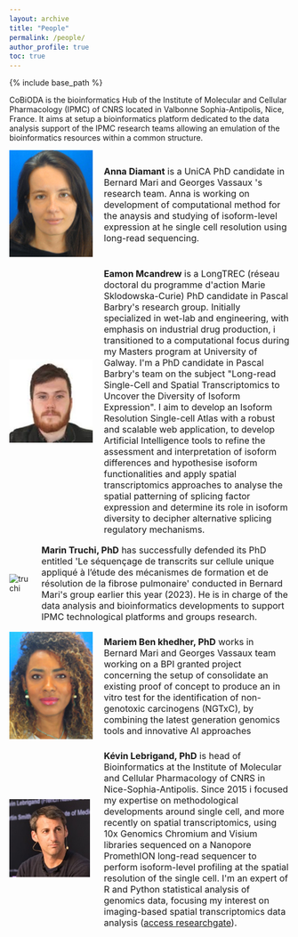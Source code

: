 ```yaml
---
layout: archive
title: "People"
permalink: /people/
author_profile: true
toc: true
---
```


{% include base_path %}

CoBiODA is the bioinformatics Hub of the Institute of Molecular and Cellular Pharmacology (IPMC) of CNRS located in Valbonne Sophia-Antipolis, Nice, France. It aims at setup a bioinformatics platform dedicated to the data analysis support of the IPMC research teams allowing an emulation of the bioinformatics resources within a common structure.


<style>

.container2 {
  width: 100%;
  display: flex;
  align-items: center;
  justify-content: center
}

img {
  max-width: 300px;
  max-height: 300px;
}

.text {
  font-size: 16px;
  padding-left: 20px;
}
</style>

<div class="container2">
  <div class="image">
  <img src="/images/diamant.jpg" alt="diamant" title="diamant" width="150" />
  </div>
  <div class="text">
  <b>Anna Diamant</b> is a UniCA PhD candidate in Bernard Mari and Georges Vassaux 's research team. Anna is working on development of computational method for the anaysis and studying of isoform-level expression at he single cell resolution using long-read sequencing.
  </div>
</div>

<br>

<div class="container2">
  <div class="image">
  <img src="/images/mcandrew.jpg" alt="mcandrew" title="mcandrew" width="150" />
  </div>
  <div class="text">
  <b>Eamon Mcandrew</b> is a LongTREC (réseau doctoral du programme d'action Marie Sklodowska-Curie) PhD candidate in Pascal Barbry's research group. Initially specialized in wet-lab and engineering, with emphasis on industrial drug production, i transitioned to a computational focus during my Masters program at University of Galway. I'm a PhD candidate in Pascal Barbry's team on the subject "Long-read Single-Cell and Spatial Transcriptomics to Uncover the Diversity of Isoform Expression". I aim to develop an Isoform Resolution Single-cell Atlas with a robust and scalable web application, to develop Artificial Intelligence tools to refine the assessment and interpretation of isoform differences and hypothesise isoform functionalities and apply spatial transcriptomics approaches to analyse the spatial patterning of splicing factor expression and determine its role in isoform diversity to decipher alternative splicing regulatory mechanisms.
  </div>
</div>

<br>

<div class="container2">
  <div class="image">
  <img src="/images/bio-photo-2.jpg" alt="truchi" title="truchi" width="150" />
  </div>
  <div class="text">
  <b>Marin Truchi, PhD</b> has successfully defended its PhD entitled 'Le séquençage de transcrits sur cellule unique appliqué à l’étude des mécanismes de formation et de résolution de la fibrose pulmonaire' conducted in Bernard Mari's group earlier this year (2023). He is in charge of the data analysis and bioinformatics developments to support IPMC technological platforms and groups research.
  </div>
</div>

<br>

<div class="container2">
  <div class="image">
  <img src="/images/benkhedher.jpg" alt="benkhedher" title="benkhedher" width="150" />
  </div>
  <div class="text">
  <b>Mariem Ben khedher, PhD</b> works in Bernard Mari and Georges Vassaux team working on a BPI granted project concerning the setup of consolidate an existing proof of concept to produce an in vitro test for the identification of non-genotoxic carcinogens (NGTxC), by combining the latest generation genomics tools and innovative AI approaches
  </div>
</div>

<br>

<div class="container2">
  <div class="image">
  <img src="/images/lebrigand.jpg" alt="lebrigand" title="lebrigand" width="150" />
  </div>
  <div class="text">
  <b>Kévin Lebrigand, PhD</b> is head of Bioinformatics at the Institute of Molecular and Cellular Pharmacology of CNRS in Nice-Sophia-Antipolis. Since 2015 i focused my expertise on methodological developments around single cell, and more recently on spatial transcriptomics, using 10x Genomics Chromium and Visium libraries sequenced on a Nanopore PromethION long-read sequencer to perform isoform-level profiling at the spatial resolution of the single cell. I'm an expert of R and Python statistical analysis of genomics data, focusing my interest on imaging-based spatial transcriptomics data analysis (<a href="https://www.researchgate.net/profile/Kevin-Lebrigand/research">access researchgate</a>).
  </div>
</div>
